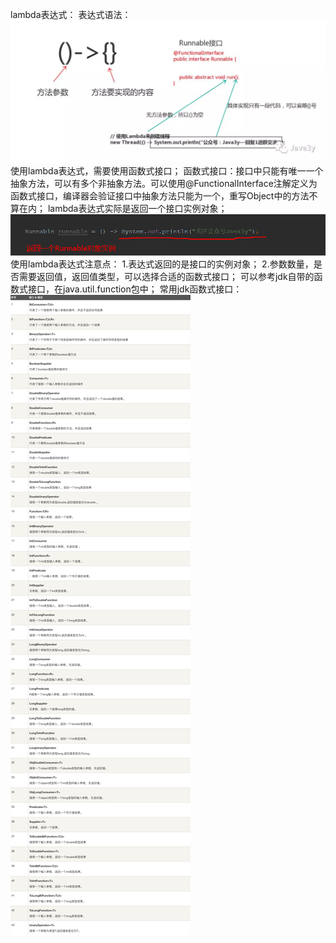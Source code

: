 lambda表达式：
    表达式语法：
    ![img_1.png](img_1.png)
    使用lambda表达式，需要使用函数式接口；
    函数式接口：接口中只能有唯一一个抽象方法，可以有多个非抽象方法。可以使用@FunctionalInterface注解定义为函数式接口，编译器会验证接口中抽象方法只能为一个，重写Object中的方法不算在内；
    lambda表达式实际是返回一个接口实例对象；
    ![img.png](img.png)
    使用lambda表达式注意点：
    1.表达式返回的是接口的实例对象；
    2.参数数量，是否需要返回值，返回值类型，可以选择合适的函数式接口；
    可以参考jdk自带的函数式接口，在java.util.function包中；
    常用jdk函数式接口：
    ![img_3.png](img_3.png)
    
    